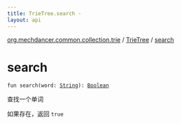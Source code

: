 ```yaml
---
title: TrieTree.search - 
layout: api
---
```


<div class='api-docs-breadcrumbs'><a href="../index.html">org.mechdancer.common.collection.trie</a> / <a href="index.html">TrieTree</a> / <a href="./search.html">search</a></div>

# search

<div class="signature"><code><span class="keyword">fun </span><span class="identifier">search</span><span class="symbol">(</span><span class="parameterName" id="org.mechdancer.common.collection.trie.TrieTree$search(kotlin.String)/word">word</span><span class="symbol">:</span>&nbsp;<a href="https://kotlinlang.org/api/latest/jvm/stdlib/kotlin/-string/index.html"><span class="identifier">String</span></a><span class="symbol">)</span><span class="symbol">: </span><a href="https://kotlinlang.org/api/latest/jvm/stdlib/kotlin/-boolean/index.html"><span class="identifier">Boolean</span></a></code></div>

查找一个单词

如果存在，返回 <code>true</code>

